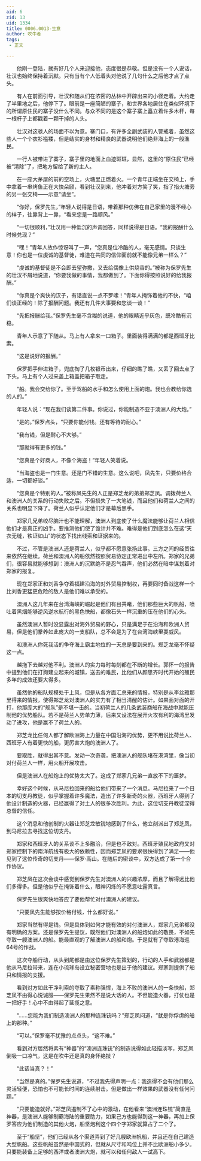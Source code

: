 ```yaml
---
aid: 6
zid: 13
uid: 1334
title: 0006.0013-生意
author: 吹牛者
tags: 
 - 正文

---
```




　　他刚一登陆，就有好几个人来迎接他，态度很是恭敬。但是没有一个人说话，壮汉也始终保持着沉默。只有当有个人低着头对他说了几句什么之后他才点了点头。

　　有人在前面引导，壮汉和随从们在浓密的丛林中开辟出来的小径走着。大约走了半里地之后，他停下了。眼前是一座简陋的寨子，和世界各地居住在类似环境下的所谓原住民的寨子没什么不同。与众不同的是这个寨子寨上矗立着许多木杆，每一根杆子上都戳着一颗干掉的人头。

　　壮汉对这骇人的场面不以为意。寨门口，有许多全副武装的人警戒着，虽然这些人一个个衣衫褴褛，但是结实的身材和精良的武器说明他们绝非海上的一般渔民。

　　一行人被带进了寨子，寨子里的地面上血迹斑斑，显然，这里的“原住民”已经被“清除”了，把地方留给了新的主人。

　　在一座大茅屋的前的空场上，火塘里正燃着火。一个青年正端坐在交椅上，手中拿着一串烤鱼正在大快朵颐，看到壮汉到来，他冲着对方笑了笑，指了指火塘旁的另一张交椅——示意“请坐”。

　　“你好，保罗先生，”年轻人说得是日语，带着那种仿佛在自己家里的漫不经心的样子，往靠背上一靠，“看来您是一路顺风。”

　　“一切很顺利，”壮汉用一种低沉的声调回答，同样说得是日语。“我的报酬什么时候兑现？”

　　“嘿！”青年人故作惊讶叫了一声，“您真是位冷酷的人，毫无感情。只谈生意！你也是一位虔诚的基督徒，难道在共同的信仰面前就不能像兄弟一样么？”

　　“虔诚的基督徒是不会即去望弥撒，又去给偶像上供烧香的。”被称为保罗先生的壮汉不屑地说道，“你要我做的事情，我都做到了。下面你得按照说好的给我报酬。”

　　“你真是个爽快的汉子，有话直说一点不罗嗦！”青年人掩饰着他的不快，“咱们谈正经的！除了报酬问题。我还有几件大事要和您谈一谈！”

　　“先把报酬给我。”保罗先生毫不含糊的说道，他的眼睛近乎灰色，既冷酷有沉稳。

　　青年人示意了下随从。马上有人拿来一口箱子。里面装得满满的都是西班牙比索。

　　“这是说好的报酬。”

　　保罗把手伸进箱子，兜底掏了几枚银币出来，仔细的瞧了瞧，又丢了回去点了下头。马上有个人过来盖上箱盖把箱子取走。

　　“船。我会交给你了。至于驾船的水手和怎么使用上面的炮。我也会教给你选的人的。”

　　年轻人说：“现在我们谈第二件事。你说过，你能制造不亚于澳洲人的大炮。”

　　“是的。”保罗点头，“只要你能付钱。还有等待的耐心。”

　　“我有钱，但是耐心不大够。”

　　“那就得有更多的钱。”

　　“您真是个好商人，不像个海盗！”年轻人笑着说。

　　“当海盗也是一门生意。还是门不错的生意。这么说吧，凤先生，只要价格合适，一切都好谈。”

　　“您真是个特别的人。”被称凤先生的人正是郑芝龙的弟弟郑芝凤。调拨荷兰人和澳洲人的关系的行动失败之后。不但损失了一大笔钱，而且他们和荷兰人之间的关系也明显下降了。荷兰人似乎认定他们才是幕后黑手。

　　郑家几兄弟绞尽脑汁也不能理解，澳洲人到底使了什么魔法能够让荷兰人相信他们才是真正的凶手。要推测他们使了诡计并不难。难得是他们到底怎么在这“天衣无缝，铁证如山”的状态下找出线索和证据来的。

　　不过，不管是澳洲人还是荷兰人，似乎都不愿意张扬此事。三方之间的经贸往来依然在继续。荷兰和澳洲人的船依然按照贸易协定正常进出中左所。郑家的兄弟们，很容易就能够想到：澳洲人的沉默绝不是忍气吞声，他们必然在暗中谋划着对郑家的报复。

　　现在郑家正和刘香争夺着福建沿海的对外贸易控制权，再要同时备战这样一个比刘香更猛更危险的敌人是他们难以承受的。

　　澳洲人这几年来在台湾海峡的崛起是他们有目共睹，他们那些巨大的帆船，喷吐着黑烟能够逆风逆水航行的黑色快船，都像石头一样沉重的压在他们的心头。

　　虽然澳洲人暂时没显露出对海外贸易的野心，只是满足于在沿海和欧洲人贸易，但是他们豢养如此庞大的一支船队，总不会是为了在台湾海峡里耍威风。

　　和澳洲人你死我活的争夺海上霸主地位的一天总是要到来的。郑芝龙毫不怀疑这一点。

　　越拖下去越对他不利。澳洲人的实力每时每刻都在不断的增长。郭怀一的报告中提到他们在打狗建立起来的城镇，送去的难民，比他们从颜思齐时代开始的殖民多年的成效还要大得多。

　　虽然他的船队规模处于上风，但是从各方面汇总来的情报，特别是从李丝雅那里得来的情报，使得郑芝龙对澳洲人的实力有了相当清醒的估计。如果面对面的开打，他那庞大的“舰队”是不堪一击的。当初荷兰人的几条武装商船在海战中就能压制他的优势船队。若不是荷兰人势单力薄，后来又设法在展开火攻有利的海湾里发动了进攻，他是赢不了荷兰人的。

　　郑芝龙比任何人都了解欧洲海上力量在中国沿海的优势，更不用说比荷兰人、西班牙人有着更快的船，更厉害大炮的澳洲人了。

　　要取胜，就得出其不意。发动一次奇袭，把澳洲人的舰队堵在港湾里，像当初对付荷兰人一样，用火船开展攻击。

　　但是澳洲人在船炮上的优势太大了。这成了郑家几兄弟一直放不下的噩梦。

　　幸好这个时候，从马尼拉回来的船给他们带来了一个消息。马尼拉来了一个日本的切支丹教徒，似乎掌握着许多魔法，造出了许多新奇的火器，西班牙人得到了他设计制造的火器，已经赢得了对土人的很多次胜利。为此，这位切支丹教徒深得总督的信任。

　　这个消息和他创制的火器让郑芝龙敏锐地感到了什么，他立刻派出了郑芝凤，到马尼拉去寻找这位切支丹。

　　郑家和西班牙人的关系谈不上多融洽，但是也不敌对。西班牙殖民地政府又对郑家控制下的南洋航线有极大的依赖性，因而郑芝凤的要求很快得到了满足——他见到了这位传奇的切支丹——保罗·高山。在随后的密谈中，双方达成了第一个合作协议。

　　郑芝凤在这次会谈中感觉到保罗先生对澳洲人的兴趣浓厚，而且了解得远比他们多得多。但是他似乎在掩饰着什么，眼神闪烁的不愿意吐露真言。

　　保罗先生很爽快地答应了要他帮忙对付澳洲人的建议。

　　“只要凤先生能够按价格付钱，什么都好说。”

　　郑家当然有得是钱。但是具体到如何才能有效的对付澳洲人，郑家几兄弟都没有明确的方案。还是保罗先生提议，既然他们对澳洲人的船炮如此的敬畏，不如先夺取一艘澳洲人的船。能最直观的了解澳洲人的船和炮。于是就有了夺取港海巡64号的作战。

　　这次夺船行动，从头到尾都是由这位保罗先生策划的，行动的人手和武器都是他从马尼拉带来，连在小琉球岛设立秘密营地也是出于他的建议。郑家则提供了船只和情报的支援。

　　看到对方如此干净利索的夺取了素称强悍，海上不败的澳洲人的一条快船，郑芝凤不由得心悦诚服——保罗先生果然不是说大话的人。不但能造火器，打仗也是一把好手！心中不由得起了延揽之意。

　　“……您能为我们制造澳洲人的那种连珠铳吗？”郑芝凤问道，“就是你俘虏的船上的那种。”

　　“可以。”保罗毫不犹豫的点点头，“这不难。”

　　看到对方居然将素有“神器”的“澳洲连珠铳”的制造说得如此轻描淡写，郑芝凤倒吸一口凉气，这是在吹牛还是真的身怀绝技？

　　“此话当真？！”

　　“当然是真的。”保罗先生说道，“不过我先得声明一点：我造得不会有他们那么灵活轻便，恐怕也不可能长时间的连续射击。但是做出一样效果的武器没有任何问题。”

　　“只要能造就好。”郑芝凤遏制不了心中的激动，在他看来“澳洲连珠铳”简直是神器，是澳洲人能够制霸海陆的重要助力，如果己方也能得到这一神器，再加上保罗答应为他们制造的其他火炮，船坚炮利这个四个字郑家就算占了二个了。

　　至于“船坚”，他们已经从各个渠道弄到了好几艘欧洲帆船，并且还在自己建造大型帆船。这些帆船虽然是中国式的，但就从尺寸和吨位上并不比欧洲船小多少。只要能装备上足够的西洋或者澳洲大炮，就可以和任何敌人一试高下。


